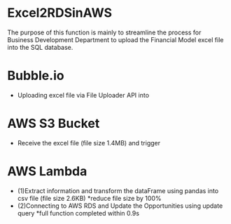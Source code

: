 # Excel2RDSinAWS

The purpose of this function is mainly to streamline the process for Business Development Department to upload the Financial Model excel file into the SQL database.

# Bubble.io 
- Uploading excel file via File Uploader API into

# AWS S3 Bucket 
- Receive the excel file (file size 1.4MB) and trigger

# AWS Lambda 

- (1)Extract information and transform the dataFrame using pandas into csv file (file size 2.6KB) 
*reduce file size by 100% 
- (2)Connecting to AWS RDS and Update the Opportunities using update query
*full function completed within 0.9s
